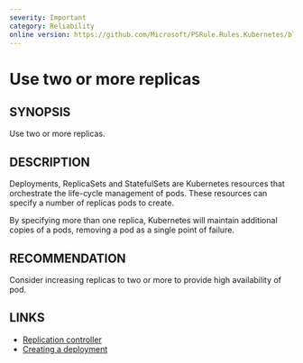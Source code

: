 ```yaml
---
severity: Important
category: Reliability
online version: https://github.com/Microsoft/PSRule.Rules.Kubernetes/blob/main/docs/rules/en/Kubernetes.Pod.Replicas.md
---
```


# Use two or more replicas

## SYNOPSIS

Use two or more replicas.

## DESCRIPTION

Deployments, ReplicaSets and StatefulSets are Kubernetes resources that orchestrate the life-cycle management of pods.
These resources can specify a number of replicas pods to create.

By specifying more than one replica, Kubernetes will maintain additional copies of a pods, removing a pod as a single point of failure.

## RECOMMENDATION

Consider increasing replicas to two or more to provide high availability of pod.

## LINKS

- [Replication controller](https://kubernetes.io/docs/concepts/workloads/controllers/replicationcontroller/)
- [Creating a deployment](https://kubernetes.io/docs/concepts/workloads/controllers/deployment/#creating-a-deployment)
